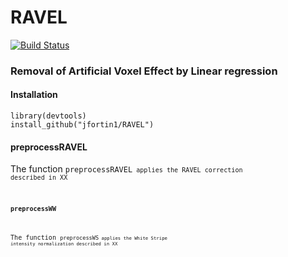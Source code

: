# RAVEL
[![Build Status](https://travis-ci.org/Jfortin1/RAVEL.svg?branch=master)](https://travis-ci.org/Jfortin1/RAVEL)

### Removal of Artificial Voxel Effect by Linear regression


#### Installation

```{r}
library(devtools)
install_github("jfortin1/RAVEL")
```


#### preprocessRAVEL

The function <code>preprocessRAVEL<code> applies the RAVEL correction described in XX


#### preprocessWW

The function <code>preprocessWS<code> applies the White Stripe intensity normalization described in XX





